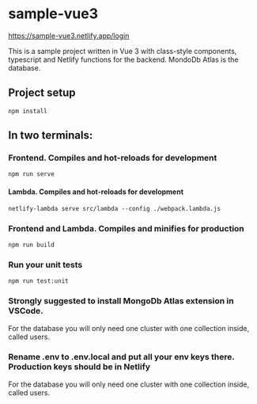 # sample-vue3
https://sample-vue3.netlify.app/login

This is a sample project written in Vue 3 with class-style components, typescript and Netlify functions for the backend. MondoDb Atlas is the database.
## Project setup
```
npm install
```

## In two terminals:
### Frontend. Compiles and hot-reloads for development
```
npm run serve
```
#### Lambda. Compiles and hot-reloads for development
```
netlify-lambda serve src/lambda --config ./webpack.lambda.js
```

### Frontend and Lambda. Compiles and minifies for production
```
npm run build
```

### Run your unit tests
```
npm run test:unit
```

### Strongly suggested to install MongoDb Atlas extension in VSCode.
For the database you will only need one cluster with one collection inside, called users.

### Rename .env to .env.local and put all your env keys there. Production keys should be in Netlify
For the database you will only need one cluster with one collection inside, called users.

